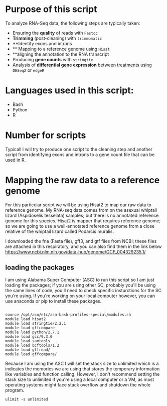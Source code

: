 # Purpose of this script 
To analyze RNA-Seq data, the following steps are typically taken:

- Ensuring the **quality** of reads with `Fastqc`
- **Trimming** (post-cleaning) with `trimmomatic`
- **Identify exons and introns
- ** Mapping to a reference genome using `Hisat`
- **aligning the annotation to the RNA transcript 
- Producing **gene counts** with `stringtie `
- Analysis of **differential gene expression** between treatments using `DESeq2` or `edgeR`

# Languages used in this script: 
- Bash 
- Python
- R 

# Number for scripts 

Typicall I will try to produce one script to the cleaning step and another script from identifying exons and introns to a gene count file that can be used in R. 

# Mapping the raw data to a reference genome

For this particular script we will be using Hisat2 to map our raw data to reference genome. My RNA-seq data comes from  on the asexual whiptail lizard (Aspidoselis tesselata) samples; but there is no annotated reference genome for this species. Hisat2 is mapper that requires reference genome; so we are going to use a well-annotated reference genome from a close relative of the whiptail lizard called Podarcis muralis. 

I downloaded the fna (Fasta file), gff3, and gtf files from NCBI; these files are attached in this respiratory, and you can also find them in the link below
https://www.ncbi.nlm.nih.gov/data-hub/genome/GCF_004329235.1/

## loading the packages 

I am using Alabama Super Computer (ASC) to run this script so I am just loading the packages; if you are using other SC, probably you'll be using the same lines of code, you'll need to check specific insturctions for the SC you're using. If you're working on your local computer however, you can use anaconda or pip to install these packages. 

``` 

source /opt/asn/etc/asn-bash-profiles-special/modules.sh
module load hisat2
module load stringtie/2.2.1
module load gffcompare
module load python/2.7.1
module load gcc/9.3.0
module load samtools
module load bcftools/1.2
module load gffread/
module load gffcompare/

```

Because I am using the ASC I will set the stack size to unlimited which is a indicates the memories we are using that stores the temporary information like variables and function calling. However, I don't recommend setting the stack size to  unlimited if you're using a local computer or a VM, as most operating systems might face stack overflow and shutdown the whole program. 

```
ulimit -s unlimited
``` 


